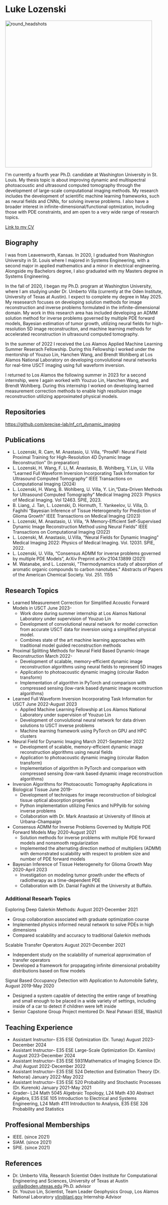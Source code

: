 # Luke Lozenski

<img width="468" alt="round_headshots" src="https://user-images.githubusercontent.com/31415312/184555797-e85f70fd-3b75-47bc-91f9-a87d695f79b3.png">



I'm currently a fourth year Ph.D. candidate at Washington University in St. Louis. My thesis topic is about improving dynamic and multispectral photoacoustic and ultrasound computed tomography through the development of large-scale computational imaging methods. My research includes the development of scientific machine learning frameworks, such as neural fields and CNNs, for solving inverse problems. I also have a broader interest in infinite-dimensional/functional optmization, including those with PDE constraints, and am open to a very wide range of research topics.

[Link to my CV](https://github.com/ljlozenski/LozenskiResearch/blob/gh-pages/Lozenski_CV.pdf)


## Biography

I was from Leavenworth, Kansas. In 2020, I graduated from Washington University in St. Louis where I majored in Systems Engineering, with a second major in applied mathematics and a minor in electrical engineering. Alongside my Bachelors degree, I also graduated with my Masters degree in Systems Engineering. 

In the fall of 2020, I began my Ph.D. program at Washington University, where I am studying under Dr. Umberto Villa (currently at the Oden Institute, University of Texas at Austin). I expect to complete my degree in May 2025. My resesearch focuses on developing solution methods for image reconstruction and inverse problems formulated in the infinite-dimensional domain. My work in this research area has included developing an ADMM solution method for inverse problems governed by multiple PDE forward models, Bayesian estimation of tumor growth, utilizing neural fields for high-resolution 5D image reconstruciton, and machine learning methods for accelerated reconstruction in ultrasound computed tomography.

In the summer of 2022 I received the Los Alamos Applied Machine Learning Summer Reserach Fellowship. During this Fellowship I worked under the mentorship of Youzuo Lin, Hanchen Wang, and Brendt Wohlberg at Los Alamos National Laboratory on developing convolutional neural networks for real-time USCT imaging using full waveform inversion.

I returned to Los Alamos the following summer in 2023 for a second internship, were I again worked with Youzuo Lin, Hanchen Wang, and Brendt Wohlberg. During this internship I worked on developing learned measurement correction methods to enable high resoltuion image reconstruction utilizing approximated physical models. 

## Repositories 
https://github.com/precise-lab/nf_crt_dynamic_imaging

## Publications
* L. Lozenski, R. Cam, M. Anastasio, U. Villa, “ProxNF: Neural Field Proximal Training for High-Resolution 4D Dynamic Image Reconstruction” (In preparation)
* L. Lozenski, H. Wang, F. Li, M. Anastasio, B. Wohlberg, Y.Lin, U. Villa “Learned Full Waveform Inversion Incorporating Task Information  for Ultrasound Computed Tomography” IEEE Transactions on Computational Imaging (2024)
* L. Lozenski, H. Wang, B. Wohlberg, U. Villa, Y. Lin,“Data-Driven Methods for Ultrasound Computed Tomography” Medical Imaging 2023: Physics of Medical Imaging. Vol 12463. SPIE, 2023.
* B. Liang, J. Tan, L. Lozenski, D. Hormuth, T. Yankeelov, U. Villa, D. Faghihi “Bayesian Inference of Tissue Heterogeneity for Prediction of Glioma Growth”  IEEE Transactions on Medical Imaging (2023)
* L. Lozenski, M. Anastasio, U. Villa, “A Memory-Efficient Self-Supervised Dynamic Image Reconstruction Method using Neural Fields” IEEE Transactions on Computational Imaging (2022)
* L. Lozenski, M. Anastasio, U.Villa, “Neural Fields for Dynamic Imaging” Medical Imaging 2022: Physics of Medical Imaging. Vol. 12031. SPIE, 2022.
* L. Lozenski, U. Villa, “Consensus ADMM for inverse problems governed by multiple PDE Models”, ArXiv Preprint arXiv:2104.13899 (2021) 
* M. Watanabe, and L. Lozenski, "Thermodynamics study of absorption of aromatic organic compounds to carbon nanotubes." Abstracts of Papers of the American Chemical Society. Vol. 251. 1155 


## Research Topics

* Learned Measurement Correction for Simplified Acoustic Forward Models in USCT 	    	      June 2023-
   * Work done during summer internship at Los Alamos National Laboratory under supervision of Youzuo Lin 
   * Development of convolutional neural network for model correction from accurate USCT data for inversion using a simplified physical model. 
   * Combines state of the art machine learning approaches with traditional model guided reconstruction methods
* Proximal Splitting Methods for Neural Field Based Dynamic-Image Reconstruction		 March 2022-
   * Development of scalable, memory-efficient dynamic image reconstruction algorithms using neural fields to represent 5D images
   * Application to photoacoustic dynamic imaging (circular Radon transform)
   * Implementation of algorithm in PyTorch and comparison with compressed sensing (low-rank based dynamic image reconstruction algorithms)
* Learned Full Waveform Inversion Incorporating Task Information  for USCT		June 2022-August 2023
   * Applied Machine Learning Fellowship at Los Alamos National Laboratory under supervision of Youzuo Lin
   * Development of convolutional neural network for data driven solutions to USCT inverse problems
   * Machine learning framework using PyTorch on GPU and HPC clusters
* Neural Field for Dynamic Imaging					 	     March 2021-September 2022
   * Development of scalable, memory-efficient dynamic image reconstruction algorithms using neural fields
   * Application to photoacoustic dynamic imaging (circular Radon transform)
   * Implementation of algorithm in PyTorch and comparison with compressed sensing (low-rank based dynamic image reconstruction algorithms)
* Inversion Algorithms for Photoacoustic Tomography Applications in Biological Tissue	June 2019-
   * Development of techniques for image reconstruction of biological tissue optical absorption properties
   * Python implementation utilizing Fenics and hiPPylib for solving inverse problems
   * Collaboration with Dr. Mark Anastasio at University of Illinois at Urbana-Champaign
* Consensus ADMM for Inverse Problems Governed by Multiple PDE Forward Models  May 2020-August 2021
   * Solution methods for inverse problems with multiple PDE forward models and nonsmooth regularization
   * Implemented the alternating direction method of multipliers (ADMM) with demonstrated scalability with respect to problem size and number of PDE forward models
* Bayesian Inference of Tissue Heterogeneity for  Glioma Growth			May 2020-April 2023 
   * Investigation on modeling tumor growth under the effects of radiotherapy as a time-dependent PDE 
   * Collaboration with Dr. Danial Faghihi at the University at Buffalo.  


### Additional Researh Topics

Exploring Deep Galerkin Methods: 						     August 2021-December 2021
* Group collaboration associated with graduate optimization course
* Implemented physics informed neural network to solve PDEs in high dimensions
* Compared scalability and accuracy to traditional Galerkin methods 

Scalable Transfer Operators							      August 2021-December 2021
* Independent study on the scalability of numerical approximation of transfer operators
* Developed a framework for propagating infinite dimensional probability distributions based on flow models

Signal Based Occupancy Detection with Application to Automobile Safety, 	      August 2019-May 2020
* Designed a system capable of detecting the entire range of breathing and small enough to be placed in a wide variety of settings, including inside of a car to detect if children were left inside
* Senior Capstone Group Project mentored Dr. Neal Patwari (ESE, WashU)



## Teaching Experience 
* Assistant Instructor– E35 ESE Optimization (Dr. Tunay) 	 	      	      	      August 2023-December 2024
* Assistant Instructor– E35 ESE Large-Scale Optimization (Dr. Kamilov) 	 	      	      August 2023-December 2024
* Assistant Instructor– E35 ESE 5931Mathematics of Imaging Science (Dr. Jha) 	 	      August 2022-December 2022
* Assistant Instructor– E35 ESE 524 Detection and Estimation Theory (Dr. Nehorai)		 	  January 2022-May 2022	
* Assistant Instructor– E35 ESE 520 Probability and Stochastic Processes (Dr. Kurenok) 		  January 2021-May 2021 
* Grader– L24 Math 5045 Algebraic Topology,  L24 Math 430 Abstract Algebra, E35 ESE 105 Introduction to Electrical and Systems Engineering, L24 Math 4111 Introduction to Analysis, E35 ESE 326 Probability and Statistics

## Proffesional Memberships
* IEEE. (since 2021)
* SIAM. (since 2021)
* SPIE.   (since 2021)

  
## References
* Dr. Umberto Villa, Research Scientist Oden Institute for Computational Engineering and Sciences, University of Texas at Austin uvilla@oden.utexas.edu Ph.D. advisor
* Dr. Youzuo Lin, Scientist, Team Leader Geophysics Group, Los Alamos National Laboratory ylin@lanl.gov Internship Advisor




 



